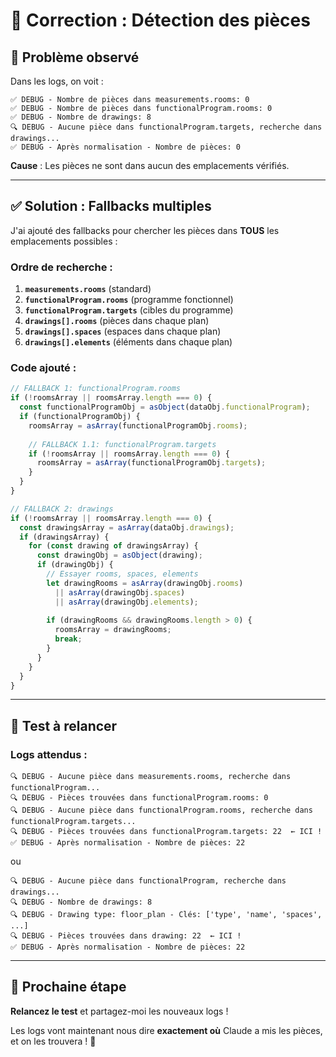 # 🔧 Correction : Détection des pièces

## 🔴 Problème observé

Dans les logs, on voit :
```
✅ DEBUG - Nombre de pièces dans measurements.rooms: 0
✅ DEBUG - Nombre de pièces dans functionalProgram.rooms: 0
✅ DEBUG - Nombre de drawings: 8
🔍 DEBUG - Aucune pièce dans functionalProgram.targets, recherche dans drawings...
✅ DEBUG - Après normalisation - Nombre de pièces: 0
```

**Cause** : Les pièces ne sont dans aucun des emplacements vérifiés.

---

## ✅ Solution : Fallbacks multiples

J'ai ajouté des fallbacks pour chercher les pièces dans **TOUS** les emplacements possibles :

### **Ordre de recherche** :

1. **`measurements.rooms`** (standard)
2. **`functionalProgram.rooms`** (programme fonctionnel)
3. **`functionalProgram.targets`** (cibles du programme)
4. **`drawings[].rooms`** (pièces dans chaque plan)
5. **`drawings[].spaces`** (espaces dans chaque plan)
6. **`drawings[].elements`** (éléments dans chaque plan)

### **Code ajouté** :

```typescript
// FALLBACK 1: functionalProgram.rooms
if (!roomsArray || roomsArray.length === 0) {
  const functionalProgramObj = asObject(dataObj.functionalProgram);
  if (functionalProgramObj) {
    roomsArray = asArray(functionalProgramObj.rooms);
    
    // FALLBACK 1.1: functionalProgram.targets
    if (!roomsArray || roomsArray.length === 0) {
      roomsArray = asArray(functionalProgramObj.targets);
    }
  }
}

// FALLBACK 2: drawings
if (!roomsArray || roomsArray.length === 0) {
  const drawingsArray = asArray(dataObj.drawings);
  if (drawingsArray) {
    for (const drawing of drawingsArray) {
      const drawingObj = asObject(drawing);
      if (drawingObj) {
        // Essayer rooms, spaces, elements
        let drawingRooms = asArray(drawingObj.rooms) 
          || asArray(drawingObj.spaces) 
          || asArray(drawingObj.elements);
        
        if (drawingRooms && drawingRooms.length > 0) {
          roomsArray = drawingRooms;
          break;
        }
      }
    }
  }
}
```

---

## 🧪 Test à relancer

### **Logs attendus** :

```
🔍 DEBUG - Aucune pièce dans measurements.rooms, recherche dans functionalProgram...
🔍 DEBUG - Pièces trouvées dans functionalProgram.rooms: 0
🔍 DEBUG - Aucune pièce dans functionalProgram.rooms, recherche dans functionalProgram.targets...
🔍 DEBUG - Pièces trouvées dans functionalProgram.targets: 22  ← ICI !
✅ DEBUG - Après normalisation - Nombre de pièces: 22
```

ou

```
🔍 DEBUG - Aucune pièce dans functionalProgram, recherche dans drawings...
🔍 DEBUG - Nombre de drawings: 8
🔍 DEBUG - Drawing type: floor_plan - Clés: ['type', 'name', 'spaces', ...]
🔍 DEBUG - Pièces trouvées dans drawing: 22  ← ICI !
✅ DEBUG - Après normalisation - Nombre de pièces: 22
```

---

## 🎯 Prochaine étape

**Relancez le test** et partagez-moi les nouveaux logs !

Les logs vont maintenant nous dire **exactement où** Claude a mis les pièces, et on les trouvera ! 🚀
